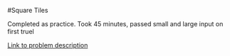 #Square Tiles

Completed as practice. Took 45 minutes, passed small and large input on
first truel

[Link to problem description](http://code.google.com/codejam/contest/1128486/dashboard)
